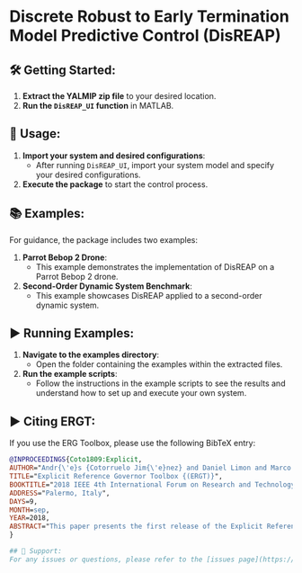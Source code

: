 # Discrete Robust to Early Termination Model Predictive Control (DisREAP)

## 🛠️ Getting Started:
1. **Extract the YALMIP zip file** to your desired location.
2. **Run the `DisREAP_UI` function** in MATLAB.

## 🚀 Usage:
1. **Import your system and desired configurations**:
   - After running `DisREAP_UI`, import your system model and specify your desired configurations.
2. **Execute the package** to start the control process.

## 📚 Examples:
For guidance, the package includes two examples:
1. **Parrot Bebop 2 Drone**:
   - This example demonstrates the implementation of DisREAP on a Parrot Bebop 2 drone.
2. **Second-Order Dynamic System Benchmark**:
   - This example showcases DisREAP applied to a second-order dynamic system.

## ▶️ Running Examples:
1. **Navigate to the examples directory**:
   - Open the folder containing the examples within the extracted files.
2. **Run the example scripts**:
   - Follow the instructions in the example scripts to see the results and understand how to set up and execute your own system.

## ▶ Citing ERGT:

If you use the ERG Toolbox, please use the following BibTeX entry:
```bibtex
@INPROCEEDINGS{Coto1809:Explicit,
AUTHOR="Andr{\'e}s {Cotorruelo Jim{\'e}nez} and Daniel Limon and Marco Nicotra and Emanuele Garone",
TITLE="Explicit Reference Governor Toolbox {(ERGT)}",
BOOKTITLE="2018 IEEE 4th International Forum on Research and Technology for Society and Industry (RTSI) (RTSI 2018)",
ADDRESS="Palermo, Italy",
DAYS=9,
MONTH=sep,
YEAR=2018,
ABSTRACT="This paper presents the first release of the Explicit Reference Governor Toolbox (ERGT). The ERGT aims at providing a user-friendly interface for the design of an ERG scheme. The ERGT includes several built-in functions for the design phase, as well as some Simulink blocks to help with the simulation. In this current stage, this toolbox is aimed towards the design of ERG control systems for linear systems subject to the union and intersection of linear constraints. The paper presents a simple example on an aerial robotic application."
}

## 🤝 Support:
For any issues or questions, please refer to the [issues page](https://github.com/mhsnar/DiscreteREAP/issues) on GitHub.
